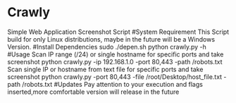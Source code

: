 # Crawly
Simple Web Application Screenshot Script
#System Requirement
This Script build for only Linux distributions, maybe in the future will be a Windows Version.
#Install Dependencies
sudo ./depen.sh
python crawly.py -h 
#Usage
Scan IP range (/24) or single hostname for specific ports and take screenshot
  python crawly.py -ip 192.168.1.0 -port 80,443 -path /robots.txt
Scan single IP or hostname from text file for specific ports and take screenshot
  python crawly.py -port 80,443 -file /root/Desktop/host_file.txt -path /robots.txt
#Updates
Pay attention to your execution and flags inserted,more comfortable version will release in the future 
